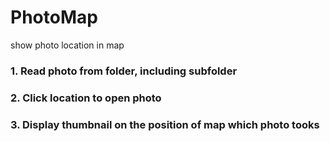 # PhotoMap
show photo location in map
### 1. Read photo from folder, including subfolder
### 2. Click location to open photo
### 3. Display thumbnail on the position of map which photo tooks
